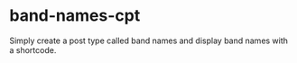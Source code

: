 # band-names-cpt
Simply create a post type called band names and display band names with a shortcode.
